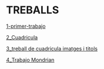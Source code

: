 # TREBALLS
[1-primer-trabajo](https://paulaortsivorra.github.io/1_primer_ejercicio/)

[2_Cuadricula](https://paulaortsivorra.github.io/2_Cuadricula/)

[3_treball de cuadricula imatges i titols](https://paulaortsivorra.github.io/3_titulars-i-imatges/)

[4_Trabajo Mondrian](https://paulaortsivorra.github.io/4_Mondrian/)
